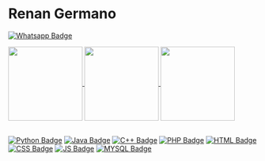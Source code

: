 # Renan Germano
[![Whatsapp Badge](https://img.shields.io/badge/WhatsApp-25D366?style=for-the-badge&logo=whatsapp&logoColor=white)](https://api.whatsapp.com/send?phone=5521968474254)
<div>
  <a href="https://github.com/renangfs">
    <img align="center" height="150px" src="https://github-readme-stats.vercel.app/api?username=renangfs&show_icons=true&theme=merko" />
  </a> 
  <a href="https://github.com/renangfs">
    <img align="center" height="150px" src="https://github-readme-stats.vercel.app/api?username=renangfs&show_icons=true&theme=merko" />
  </a> 
  <a href="https://github.com/renangfs">
    <img align="center" height="150px" src="https://github-readme-stats.vercel.app/api/top-langs/?username=renangfs&layout=compact&theme=merko" />
  </a>
</div><br>

[![Python Badge](https://img.shields.io/badge/Python-3776AB?style=for-the-badge&logo=python&logoColor=white)](https://github.com/renangfs)
[![Java Badge](https://img.shields.io/badge/Java-ED8B00?style=for-the-badge&logo=java&logoColor=white)](https://github.com/renangfs)
[![C++ Badge](https://img.shields.io/badge/C%2B%2B-00599C?style=for-the-badge&logo=c%2B%2B&logoColor=white)](https://github.com/renangfs)
[![PHP Badge](https://img.shields.io/badge/PHP-777BB4?style=for-the-badge&logo=php&logoColor=white)](https://github.com/renangfs)
[![HTML Badge](https://img.shields.io/badge/HTML5-E34F26?style=for-the-badge&logo=html5&logoColor=white)](https://github.com/renangfs)
[![CSS Badge](https://img.shields.io/badge/CSS-239120?&style=for-the-badge&logo=css3&logoColor=white)](https://github.com/renangfs)
[![JS Badge](https://img.shields.io/badge/JavaScript-F7DF1E?style=for-the-badge&logo=javascript&logoColor=black)](https://github.com/renangfs)
[![MYSQL  Badge](https://img.shields.io/badge/MySQL-00000F?style=for-the-badge&logo=mysql&logoColor=white)](https://github.com/renangfs)


